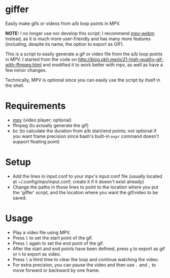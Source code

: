 # giffer
Easily make gifs or videos from a/b loop points in MPV.

**NOTE:** I no longer use nor develop this script; I recommend [mpv-webm](https://github.com/ekisu/mpv-webm) instead, as it is much more user-friendly and has many more features (including, despite its name, the option to export as GIF).

This is a script to easily generate a gif or video file from the a/b loop points in MPV. I started from the code on http://blog.pkh.me/p/21-high-quality-gif-with-ffmpeg.html and modified it to work better with mpv, as well as have a few minor changes.

Technically, MPV is optional since you can easily use the script by itself in the shell.

# Requirements

- [mpv](https://mpv.io/) (video player; optional)
- ffmpeg (to actually generate the gif)
- bc (to calculate the duration from a/b start/end points; not optional if you want frame precision since bash's built-in `expr` command doesn't support floating point)

# Setup

- Add the lines in input.conf to your mpv's input.conf file (usually located at ~/.config/mpv/input.conf; create it if it doesn't exist already)
- Change the paths in those lines to point to the location where you put the 'giffer' script, and the location where you want the gif/video to be saved.

# Usage

- Play a video file using MPV.
- Press `l` to set the start point of the gif.
- Press `l` again to set the end point of the gif.
- After the start and end points have been defined, press `g` to export as gif or `h` to export as video.
- Press `l` a third time to clear the loop and continue watching the video.
- For extra precision, you can pause the video and then use `.` and `,` to move forward or backward by one frame.
